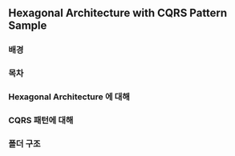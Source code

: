 ## Hexagonal Architecture with CQRS Pattern Sample

### 배경 

### 목차

### Hexagonal Architecture 에 대해

### CQRS 패턴에 대해

### 폴더 구조


